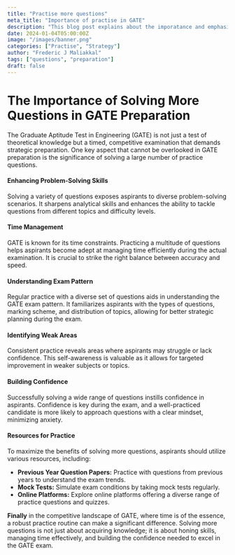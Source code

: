 ```yaml
---
title: "Practise more questions"
meta_title: "Importance of practise in GATE"
description: "This blog post explains about the imporatance and emphasis that should be given to practising new problems for crackin GATE CSE with a great rank."
date: 2024-01-04T05:00:00Z
image: "/images/banner.png"
categories: ["Practise", "Strategy"]
author: "Frederic J Maliakkal"
tags: ["questions", "preparation"]
draft: false
---
```


# The Importance of Solving More Questions in GATE Preparation


The Graduate Aptitude Test in Engineering (GATE) is not just a test of theoretical knowledge but a timed, competitive examination that demands strategic preparation. One key aspect that cannot be overlooked in GATE preparation is the significance of solving a large number of practice questions.

#### Enhancing Problem-Solving Skills

Solving a variety of questions exposes aspirants to diverse problem-solving scenarios. It sharpens analytical skills and enhances the ability to tackle questions from different topics and difficulty levels.

#### Time Management

GATE is known for its time constraints. Practicing a multitude of questions helps aspirants become adept at managing time efficiently during the actual examination. It is crucial to strike the right balance between accuracy and speed.

#### Understanding Exam Pattern

Regular practice with a diverse set of questions aids in understanding the GATE exam pattern. It familiarizes aspirants with the types of questions, marking scheme, and distribution of topics, allowing for better strategic planning during the exam.

#### Identifying Weak Areas

Consistent practice reveals areas where aspirants may struggle or lack confidence. This self-awareness is valuable as it allows for targeted improvement in weaker subjects or topics.

#### Building Confidence

Successfully solving a wide range of questions instills confidence in aspirants. Confidence is key during the exam, and a well-practiced candidate is more likely to approach questions with a clear mindset, minimizing anxiety.

#### Resources for Practice

To maximize the benefits of solving more questions, aspirants should utilize various resources, including:

- **Previous Year Question Papers:** Practice with questions from previous years to understand the exam trends.
- **Mock Tests:** Simulate exam conditions by taking mock tests regularly.
- **Online Platforms:** Explore online platforms offering a diverse range of practice questions and quizzes.


**Finally** in the competitive landscape of GATE, where time is of the essence, a robust practice routine can make a significant difference. Solving more questions is not just about acquiring knowledge; it is about honing skills, managing time effectively, and building the confidence needed to excel in the GATE exam.
